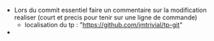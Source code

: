 - Lors du commit essentiel faire un commentaire sur la modification realiser (court et precis pour tenir sur une ligne de commande)
    - localisation du tp : "https://github.com/jmtrivial/tp-git"
- 